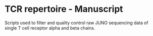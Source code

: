 # TCR repertoire - Manuscript
Scripts used to filter and quality control raw JUNO sequencing data of single T cell receptor alpha and beta chains.

